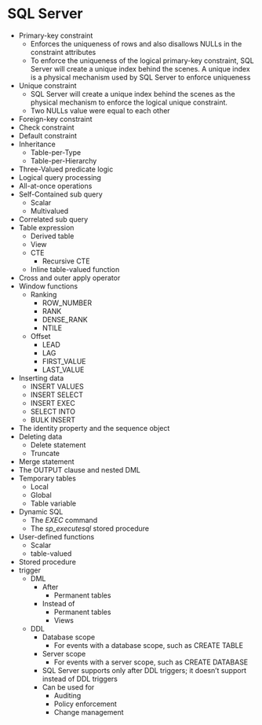 # SQL Server

* Primary-key constraint
  * Enforces the uniqueness of rows and also disallows NULLs in the constraint attributes
  * To enforce the uniqueness of the logical primary-key constraint, SQL Server will create
      a unique index behind the scenes. A unique index is a physical mechanism used by
      SQL Server to enforce uniqueness
* Unique constraint
  * SQL Server will create a unique index behind the scenes as the physical mechanism to enforce
      the logical unique constraint.
  * Two NULLs value were equal to each other
* Foreign-key constraint
* Check constraint
* Default constraint
* Inheritance
  * Table-per-Type
  * Table-per-Hierarchy
* Three-Valued predicate logic
* Logical query processing
* All-at-once operations
* Self-Contained sub query
  * Scalar
  * Multivalued
* Correlated sub query
* Table expression
  * Derived table
  * View
  * CTE
    * Recursive CTE
  * Inline table-valued function
* Cross and outer apply operator
* Window functions
  * Ranking
    * ROW_NUMBER
    * RANK
    * DENSE_RANK
    * NTILE
  * Offset
    * LEAD
    * LAG
    * FIRST_VALUE
    * LAST_VALUE
* Inserting data
  * INSERT VALUES
  * INSERT SELECT
  * INSERT EXEC
  * SELECT INTO
  * BULK INSERT
* The identity property and the sequence object
* Deleting data
  * Delete statement
  * Truncate
* Merge statement
* The OUTPUT clause and nested DML
* Temporary tables
  * Local
  * Global
  * Table variable
* Dynamic SQL
  * The *EXEC* command
  * The *sp_executesql* stored procedure
* User-defined functions
  * Scalar
  * table-valued
* Stored procedure
* trigger
  * DML
    * After
      * Permanent tables
    * Instead of
      * Permanent tables
      * Views
  * DDL
    * Database scope
      * For events with a database scope, such as CREATE TABLE
    * Server scope
      * For events with a server scope, such as CREATE DATABASE
    * SQL Server supports only after DDL triggers; it doesn’t support instead of DDL triggers
    * Can be used for
      * Auditing
      * Policy enforcement
      * Change management
